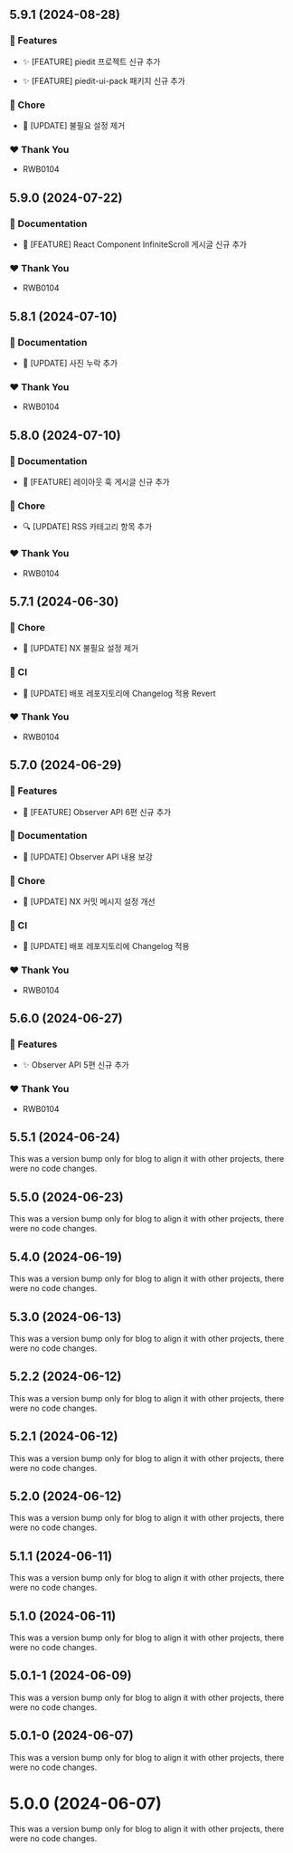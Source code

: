 ## 5.9.1 (2024-08-28)


### 🚀 Features

- ✨ [FEATURE] piedit 프로젝트 신규 추가

- ✨ [FEATURE] piedit-ui-pack 패키지 신규 추가


### 🏡 Chore

- 🔧 [UPDATE] 불필요 설정 제거


### ❤️  Thank You

- RWB0104

## 5.9.0 (2024-07-22)


### 📖 Documentation

- 📝 [FEATURE] React Component InfiniteScroll 게시글 신규 추가


### ❤️  Thank You

- RWB0104

## 5.8.1 (2024-07-10)


### 📖 Documentation

- 📝 [UPDATE] 사진 누락 추가


### ❤️  Thank You

- RWB0104

## 5.8.0 (2024-07-10)


### 📖 Documentation

- 📝 [FEATURE] 레이아웃 훅 게시글 신규 추가


### 🏡 Chore

- 🔍 [UPDATE] RSS 카테고리 항목 추가


### ❤️  Thank You

- RWB0104

## 5.7.1 (2024-06-30)


### 🏡 Chore

- 🔧  [UPDATE] NX 불필요 설정 제거


### 🤖 CI

- 👷 [UPDATE] 배포 레포지토리에 Changelog 적용 Revert


### ❤️  Thank You

- RWB0104

## 5.7.0 (2024-06-29)


### 🚀 Features

- 📝 [FEATURE] Observer API 6편 신규 추가


### 📖 Documentation

- 📝 [UPDATE] Observer API 내용 보강


### 🏡 Chore

- 🔧  [UPDATE] NX 커밋 메시지 설정 개선


### 🤖 CI

- 👷 [UPDATE] 배포 레포지토리에 Changelog 적용


### ❤️  Thank You

- RWB0104

## 5.6.0 (2024-06-27)


### 🚀 Features

- ✨ Observer API 5편 신규 추가


### ❤️  Thank You

- RWB0104

## 5.5.1 (2024-06-24)

This was a version bump only for blog to align it with other projects, there were no code changes.

## 5.5.0 (2024-06-23)

This was a version bump only for blog to align it with other projects, there were no code changes.

## 5.4.0 (2024-06-19)

This was a version bump only for blog to align it with other projects, there were no code changes.

## 5.3.0 (2024-06-13)

This was a version bump only for blog to align it with other projects, there were no code changes.

## 5.2.2 (2024-06-12)

This was a version bump only for blog to align it with other projects, there were no code changes.

## 5.2.1 (2024-06-12)

This was a version bump only for blog to align it with other projects, there were no code changes.

## 5.2.0 (2024-06-12)

This was a version bump only for blog to align it with other projects, there were no code changes.

## 5.1.1 (2024-06-11)

This was a version bump only for blog to align it with other projects, there were no code changes.

## 5.1.0 (2024-06-11)

This was a version bump only for blog to align it with other projects, there were no code changes.

## 5.0.1-1 (2024-06-09)

This was a version bump only for blog to align it with other projects, there were no code changes.

## 5.0.1-0 (2024-06-07)

This was a version bump only for blog to align it with other projects, there were no code changes.

# 5.0.0 (2024-06-07)

This was a version bump only for blog to align it with other projects, there were no code changes.
